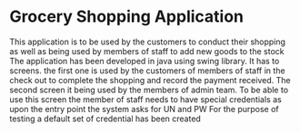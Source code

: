 # Grocery Shopping Application

This application is to be used by the customers to conduct their shopping
as well as being used by members of staff to add new goods to the stock
The application has been developed in java using swing library.
It has to screens.
the first one is used by the customers of members of staff in the check out to
complete the shopping and record the payment received.
The second screen it being used by the members of admin team. To be able to use this screen the member of staff needs to
have special credentials as upon the entry point the system asks for UN and PW
For the purpose of testing a default set of credential has been created



